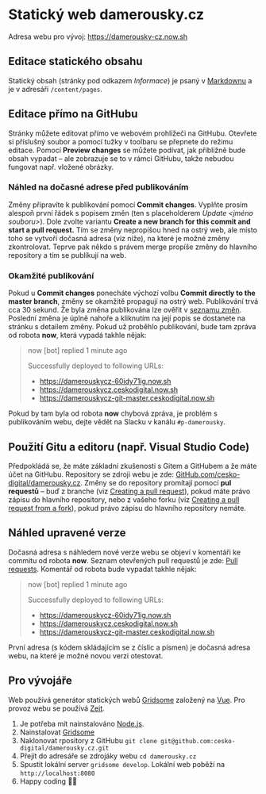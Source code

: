 # Statický web damerousky.cz
Adresa webu pro vývoj: https://damerousky-cz.now.sh

## Editace statického obsahu
Statický obsah (stránky pod odkazem *Informace*) je psaný v [Markdownu](https://github.com/adam-p/markdown-here/wiki/Markdown-Cheatsheet)
 a je v adresáři `/content/pages`.

## Editace přímo na GitHubu 
Stránky můžete editovat přímo ve webovém prohlížeči na GitHubu. Otevřete si příslušný soubor a pomocí tužky v toolbaru se přepnete do
režimu editace. Pomocí **Preview changes** se můžete podívat, jak přibližně bude obsah vypadat – ale zobrazuje se to v rámci GitHubu, takže
nebudou fungovat např. vložené obrázky.

### Náhled na dočasné adrese před publikováním
Změny připravíte k publikování pomocí **Commit changes**. Vyplňte prosím alespoň první řádek
s popisem změn (ten s placeholderem *Update <jméno souboru>*). Dole zvolte variantu **Create a new branch for this commit and start a pull request.**
Tím se změny nepropíšou hned na ostrý web, ale místo toho se vytvoří dočasná adresa (viz níže), na které je možné změny zkontrolovat. Teprve pak někdo
s právem merge propíše změny do hlavního repository a tím se publíkují na web.

### Okamžité publikování
Pokud u **Commit changes** ponecháte výchozí volbu **Commit directly to the master branch**, změny se okamžitě propagují na ostrý web.
Publikování trvá cca 30 sekund. Že byla změna publikována lze ověřit v [seznamu změn](https://github.com/cesko-digital/damerousky.cz/commits/master).
Poslední změna je úplně nahoře a kliknutím na její popis se dostanete na stránku s detailem změny. Pokud už proběhlo publikování, bude tam zpráva
od robota **now**, která vypadá takhle nějak:
> now [bot] replied 1 minute ago
>
> Successfully deployed to following URLs:
>
> * https://damerouskycz-60idy71ig.now.sh
> * https://damerouskycz.ceskodigital.now.sh
> * https://damerouskycz-git-master.ceskodigital.now.sh

Pokud by tam byla od robota **now** chybová zpráva, je problém s publikováním webu, dejte vědět na Slacku v kanálu `#p-damerousky`.

## Použití Gitu a editoru (např. Visual Studio Code)
Předpokládá se, že máte základní zkušenosti s Gitem a GitHubem a že máte účet na GitHubu. Repository se zdroji webu je zde: [GitHub.com/cesko-digital/damerousky.cz](https://github.com/cesko-digital/damerousky.cz).
Změny se do repository promítají pomocí **pul requestů** – buď z branche (viz [Creating a pull request](https://help.github.com/en/github/collaborating-with-issues-and-pull-requests/creating-a-pull-request)),
pokud máte právo zápisu do hlavního repository, nebo z vašeho forku (viz [Creating a pull request from a fork](https://help.github.com/en/github/collaborating-with-issues-and-pull-requests/creating-a-pull-request-from-a-fork)),
pokud právo zápisu do hlavního repository nemáte. 


## Náhled upravené verze
Dočasná adresa s náhledem nové verze webu se objeví v komentáři ke commitu od robota **now**. Seznam otevřených pull requestů je zde: [Pull requests](https://github.com/cesko-digital/damerousky.cz/pulls).
Komentář od robota bude vypadat takhle nějak:
> now [bot] replied 1 minute ago
>
> Successfully deployed to following URLs:
>
> * https://damerouskycz-60idy71ig.now.sh
> * https://damerouskycz.ceskodigital.now.sh
> * https://damerouskycz-git-master.ceskodigital.now.sh

První adresa (s kódem skládajícím se z číslic a písmen) je dočasná adresa webu, na které je možné novou verzi otestovat. 

## Pro vývojáře
Web používá generátor statických webů [Gridsome](https://gridsome.org/) založený na [Vue](https://vuejs.org). Pro provoz webu
se používá [Zeit](https://zeit.co/).
 
1. Je potřeba mít nainstalováno [Node.js](https://nodejs.org/).
1. Nainstalovat [Gridsome](https://gridsome.org/docs/#how-to-install)
1. Naklonovat rpository z GitHubu `git clone git@github.com:cesko-digital/damerousky.cz.git`
1. Přejít do adresáře se zdrojáky webu `cd damerousky.cz`
1. Spustit lokální server `gridsome develop`. Lokální web poběží na `http://localhost:8080`
1. Happy coding 🎉🙌
